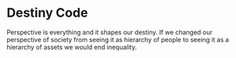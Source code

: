 # Destiny Code

Perspective is everything and it shapes our destiny. If we changed our perspective of society from seeing it as hierarchy of people to seeing it as a hierarchy of assets we would end inequality.

